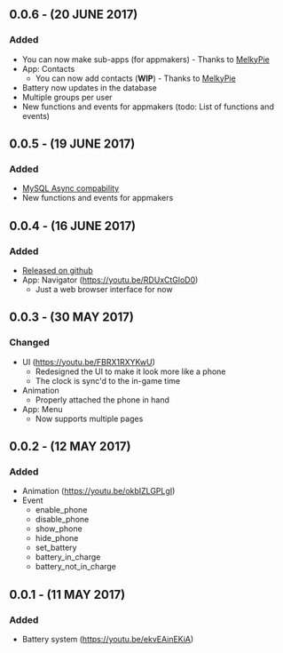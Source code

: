 ## 0.0.6 - (20 JUNE 2017)
### Added
* You can now make sub-apps (for appmakers) - Thanks to [MelkyPie](https://github.com/MelkyPie)
* App: Contacts
  * You can now add contacts (**WIP**) - Thanks to [MelkyPie](https://github.com/MelkyPie)
* Battery now updates in the database
* Multiple groups per user
* New functions and events for appmakers (todo: List of functions and events)


## 0.0.5 - (19 JUNE 2017)
### Added
* [MySQL Async compability](https://github.com/brouznouf/fivem-mysql-async)
* New functions and events for appmakers


## 0.0.4 - (16 JUNE 2017)
### Added
* [Released on github](https://github.com/EmmanuelVlad/ephone)
* App: Navigator (https://youtu.be/RDUxCtGloD0)
  * Just a web browser interface for now


## 0.0.3 - (30 MAY 2017)
### Changed
* UI (https://youtu.be/FBRX1RXYKwU)
  * Redesigned the UI to make it look more like a phone
  * The clock is sync'd to the in-game time
* Animation
  * Properly attached the phone in hand
* App: Menu
  * Now supports multiple pages


## 0.0.2 - (12 MAY 2017)
### Added
* Animation (https://youtu.be/okbIZLGPLgI)
* Event
  * enable_phone
  * disable_phone
  * show_phone
  * hide_phone
  * set_battery
  * battery_in_charge
  * battery_not_in_charge


## 0.0.1 - (11 MAY 2017)
### Added
* Battery system (https://youtu.be/ekvEAinEKiA)
